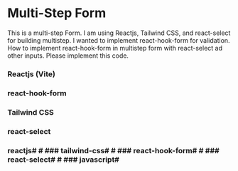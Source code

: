 # Multi-Step Form

This is a multi-step Form. I am using Reactjs, Tailwind CSS, and react-select for building multistep. I wanted to implement react-hook-form for validation. How to implement react-hook-form in multistep form with react-select ad other inputs. Please implement this code.

### Reactjs (Vite)
### react-hook-form
### Tailwind CSS
### react-select


### reactjs# #     ### tailwind-css# #    ### react-hook-form# #   ### react-select# #    ### javascript# #
